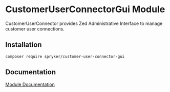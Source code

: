 # CustomerUserConnectorGui Module

CustomerUserConnector provides Zed Administrative Interface to manage customer user connections.

## Installation

```
composer require spryker/customer-user-connector-gui
```

## Documentation

[Module Documentation](https://academy.spryker.com/developing_with_spryker/module_guide/modules.html)
